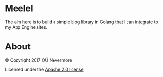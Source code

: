 # Meelel

The aim here is to build a simple blog library in Golang that I can integrate to my App Engine sites.

# About

© Copyright 2017 [OÜ Nevermore](https://nevermore.ee)

Licensed under the [Apache 2.0 license](http://www.apache.org/licenses/LICENSE-2.0)